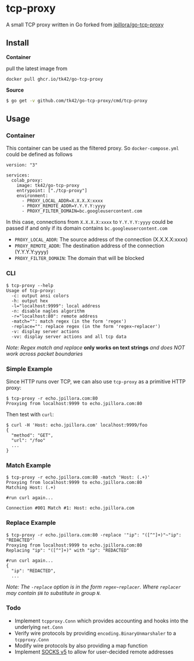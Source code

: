 # tcp-proxy

A small TCP proxy written in Go forked from [jpillora/go-tcp-proxy](https://github.com/jpillora/go-tcp-proxy)

## Install

**Container**

pull the latest image from 
```
docker pull ghcr.io/tk42/go-tcp-proxy
```

**Source**

``` sh
$ go get -v github.com/tk42/go-tcp-proxy/cmd/tcp-proxy
```

## Usage
### Container
This container can be used as the filtered proxy. So ```docker-compose.yml``` could be defined as follows
```
version: "3"

services:
  colab_proxy:
    image: tk42/go-tcp-proxy
    entrypoint: ["./tcp-proxy"]
    environment:
      - PROXY_LOCAL_ADDR=X.X.X.X:xxxx
      - PROXY_REMOTE_ADDR=Y.Y.Y.Y:yyyy
      - PROXY_FILTER_DOMAIN=bc.googleusercontent.com
```
In this case, connections from ```X.X.X.X:xxxx``` to ````Y.Y.Y.Y:yyyy```` could be passed if and only if its domain contains ```bc.googleusercontent.com```
 + ```PROXY_LOCAL_ADDR```: The source address of the connection (X.X.X.X:xxxx)
 + ```PROXY_REMOTE_ADDR```: The destination address of the connection  (Y.Y.Y.Y:yyyy)
 + ```PROXY_FILTER_DOMAIN```: The domain that will be blocked


### CLI
```
$ tcp-proxy --help
Usage of tcp-proxy:
  -c: output ansi colors
  -h: output hex
  -l="localhost:9999": local address
  -n: disable nagles algorithm
  -r="localhost:80": remote address
  -match="": match regex (in the form 'regex')
  -replace="": replace regex (in the form 'regex~replacer')
  -v: display server actions
  -vv: display server actions and all tcp data
```

*Note: Regex match and replace*
**only works on text strings**
*and does NOT work across packet boundaries*

### Simple Example

Since HTTP runs over TCP, we can also use `tcp-proxy` as a primitive HTTP proxy:

```
$ tcp-proxy -r echo.jpillora.com:80
Proxying from localhost:9999 to echo.jpillora.com:80
```

Then test with `curl`:

```
$ curl -H 'Host: echo.jpillora.com' localhost:9999/foo
{
  "method": "GET",
  "url": "/foo"
  ...
}
```

### Match Example

```
$ tcp-proxy -r echo.jpillora.com:80 -match 'Host: (.+)'
Proxying from localhost:9999 to echo.jpillora.com:80
Matching Host: (.+)

#run curl again...

Connection #001 Match #1: Host: echo.jpillora.com
```

### Replace Example

```
$ tcp-proxy -r echo.jpillora.com:80 -replace '"ip": "([^"]+)"~"ip": "REDACTED"'
Proxying from localhost:9999 to echo.jpillora.com:80
Replacing "ip": "([^"]+)" with "ip": "REDACTED"
```

```
#run curl again...
{
  "ip": "REDACTED",
  ...
```

*Note: The `-replace` option is in the form `regex~replacer`. Where `replacer` may contain `$N` to substitute in group `N`.*

### Todo

* Implement `tcpproxy.Conn` which provides accounting and hooks into the underlying `net.Conn`
* Verify wire protocols by providing `encoding.BinaryUnmarshaler` to a `tcpproxy.Conn`
* Modify wire protocols by also providing a map function
* Implement [SOCKS v5](https://www.ietf.org/rfc/rfc1928.txt) to allow for user-decided remote addresses